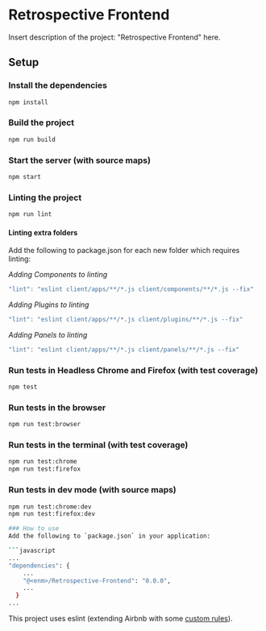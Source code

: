 # Retrospective Frontend
Insert description of the project: "Retrospective Frontend" here.
 

## Setup

### Install the dependencies

```bash
npm install
```

### Build the project

```bash
npm run build
```

### Start the server (with source maps)

```bash
npm start
```

### Linting the project
```bash
npm run lint
```

#### Linting extra folders

Add the following to package.json for each new folder which requires linting:

_Adding Components to linting_

```javascript
"lint": "eslint client/apps/**/*.js client/components/**/*.js --fix"
```

_Adding Plugins to linting_

```javascript
"lint": "eslint client/apps/**/*.js client/plugins/**/*.js --fix"
```

_Adding Panels to linting_

```javascript
"lint": "eslint client/apps/**/*.js client/panels/**/*.js --fix"
```

### Run tests in Headless Chrome and Firefox (with test coverage)

```bash
npm test
```

### Run tests in the browser

```bash
npm run test:browser
```

### Run tests in the terminal (with test coverage)

```bash
npm run test:chrome
npm run test:firefox
```

### Run tests in dev mode (with source maps)

```bash
npm run test:chrome:dev
npm run test:firefox:dev

### How to use
Add the following to `package.json` in your application:

```javascript
...
"dependencies": {
    ...
    "@<enm>/Retrospective-Frontend": "0.0.0",
    ...
  }
...
```

This project uses eslint (extending Airbnb with some [custom rules](.eslintrc.js)).

